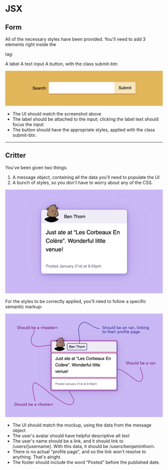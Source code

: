 # JSX

## Form

All of the necessary styles have been provided. You'll need to add 3 elements right inside the <form> tag:

A label
A text input
A button, with the class submit-btn

![mockup](search-form-mockup.png)

- The UI should match the screenshot above
- The label should be attached to the input; clicking the label text should focus the input
- The button should have the appropriate styles, applied with the class submit-btn.

---

## Critter

You've been given two things:

1. A message object, containing all the data you'll need to populate the UI
2. A bunch of styles, so you don't have to worry about any of the CSS.

![mockup](critter-mockup.png)

For the styles to be correctly applied, you'll need to follow a specific semantic markup:

![mockup](critter-labeled-mockup.png)

- The UI should match the mockup, using the data from the message object
- The user's avatar should have helpful descriptive alt text
- The user's name should be a link, and it should link to /users/[username]. With this data, it should be /users/benjaminthorn.
- There is no actual "profile page", and so the link won't resolve to anything. That's alright.
- The footer should include the word “Posted” before the published date.

<!-- ```js
export const Form = () => {
  return (
    <form>
      <label htmlFor="search-input">Search:</label>
      <input id="search-input" />
      <button className="submit-btn">Submit</button>
    </form>
  );
};
```

```js
export const Critter = () => {
  return (
    <article>
      <header>
        <img alt={imageAlt} src={message.author.avatarSrc} />
        <a href={profileUrl}>{message.author.name}</a>
      </header>
      <p>{message.content}</p>
      <footer>Posted {message.published}</footer>
    </article>
  );
};
``` -->
